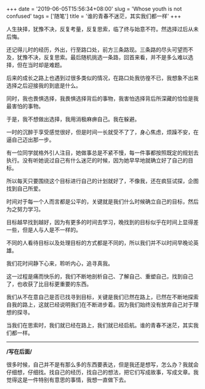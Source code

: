 +++
date = '2019-06-05T15:56:34+08:00'
slug = 'Whose youth is not confused'
tags = ['随笔']
title = '谁的青春不迷茫，其实我们都一样'
+++

人生抉择，犹豫不决，反复考量，反复思索，临了终与始意不符。然选择过后从未后悔。

还记得儿时的经历，外出，行至路口处，前方三条路现。三条路的尽头可望而不及，犹豫不决，反复思索。最后随机挑选一条路，回首来看，并不是多么难以选择，但在当时却是难题。

后来的成长之路上也遇到过很多类似的情况，在路口处我彷徨不已，我想象不出来选择之后迎接我的到底是什么。

同时，我也畏惧选择，我畏惧选择背后的事物，我害怕选择背后所深藏的恰恰是我最害怕的事物。

于是，我不想做出选择，我用消极麻痹自己。我在躲避。

一时的沉醉于享受感觉很好，但是时间一长就受不了了，身心焦虑，烦躁不安，在逼自己迈出那一步。

有一位同学就格外引人注目，她做事总是不紧不慢，每一件事都按照既定的规划去执行。没有听她说过自己有什么迷茫的时候，因为她早早地就确立好了自己的目标。

所以每天只要围绕这个目标进行自己的计划就好了，不像我，还在疯狂试探，企图找到自己所爱。

时间对于每一个人而言都是公平的，关键就是我们什么时候确立自己的目标，然后为之努力学习。

目标越早找到越好，因为有更多的时间去学习，晚找到的目标似乎在时间上显得差一些，但是人与人是不一样的。

不同的人看待目标以及处理目标的方式都是不同的，所以我们并不以时间早晚论英雄。

我们花时间静下心来，聆听内心，追寻真我。

这一过程是痛而快乐的，我们不断地剖析自己、了解自己、重塑自己，找到自己了，也收获了比目标更重要的东西。

我们从不在意自己是否已找寻到目标，关键是我们已然在路上，已然在不断地探索自我的路上，这就已经说明我们在不断进步着。因为我们始终没有放弃自己对于理想的探寻。

当我们在思索时，我们就已经在路上，我们就已经启航。谁的青春不迷茫，其实我们都一样。

------

**/写在后面/**

很多时候，自己并不是有那么多的东西要表达，但是我还是想写，怎么办？我就会仔细想，仔细找。找自己的经历，找自己的想法，把它们写成故事，写成文章。我觉得这是一件特别有意思的事情，我想一直做下去。
